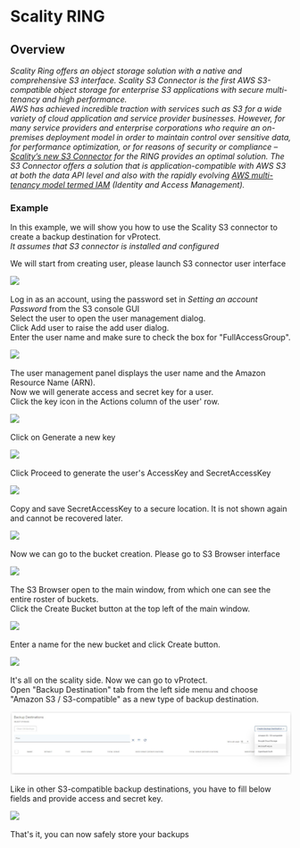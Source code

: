 # Scality RING

## Overview

_Scality Ring offers an object storage solution with a native and comprehensive S3 interface. Scality S3 Connector is the first AWS S3-compatible object storage for enterprise S3 applications with secure multi-tenancy and high performance.  
AWS has achieved incredible traction with services such as S3 for a wide variety of cloud application and service provider businesses. However, for many service providers and enterprise corporations who require an on-premises deployment model in order to maintain control over sensitive data, for performance optimization, or for reasons of security or compliance –_ [_Scality’s new S3 Connector_](https://www.scality.com/ring-s3-connector/) _for the RING provides an optimal solution. The S3 Connector offers a solution that is application-compatible with AWS S3 at both the data API level and also with the rapidly evolving_ [_AWS multi-tenancy model termed IAM_](https://aws.amazon.com/iam/?sc_channel=PS&sc_campaign=acquisition_US&sc_publisher=google&sc_medium=iam_b_test_q32016&sc_content=aws_iam_e&sc_detail=aws%20iam&sc_category=iam&sc_segment=105093067122&sc_matchtype=e&sc_country=US&s_kwcid=AL!4422!3!105093067122!e!!g!!aws%20iam&ef_id=V75hMAAAATJKuR0S:20160901212902:s) _\(Identity and Access Management\)._

### Example

In this example, we will show you how to use the Scality S3 connector to create a backup destination for vProtect.  
_It assumes that S3 connector is installed and configured_

We will start from creating user, please launch S3 connector user interface

![](../../../.gitbook/assets/object-storage-scality-s3-user.jpg)

Log in as an account, using the password set in _Setting an account Password_ from the S3 console GUI  
Select the user to open the user management dialog.  
Click Add user to raise the add user dialog.  
Enter the user name and make sure to check the box for "FullAccessGroup".

![](../../../.gitbook/assets/object-storage-scality-s3-user2.jpg)

The user management panel displays the user name and the Amazon Resource Name \(ARN\).  
Now we will generate access and secret key for a user.  
Click the key icon in the Actions column of the user' row.

![](../../../.gitbook/assets/object-storage-scality-s3-user3.jpg)

Click on Generate a new key

![](../../../.gitbook/assets/object-storage-scality-s3-user4.jpg)

Click Proceed to generate the user's AccessKey and SecretAccessKey

![](../../../.gitbook/assets/object-storage-scality-s3-user5.jpg)

Copy and save SecretAccessKey to a secure location. It is not shown again and cannot be recovered later.

![](../../../.gitbook/assets/object-storage-scality-s3-user6.jpg)

Now we can go to the bucket creation. Please go to S3 Browser interface

![](../../../.gitbook/assets/object-storage-scality-s3-dashboard.jpg)

The S3 Browser open to the main window, from which one can see the entire roster of buckets.  
Click the Create Bucket button at the top left of the main window.

![](../../../.gitbook/assets/object-storage-scality-s3-bucket.jpg)

Enter a name for the new bucket and click Create button.

![](../../../.gitbook/assets/object-storage-scality-s3-bucket2.jpg)

It's all on the scality side. Now we can go to vProtect.  
Open "Backup Destination" tab from the left side menu and choose "Amazon S3 / S3-compatible" as a new type of backup destination.

![](../../../.gitbook/assets/backup-destinations-object-storage%20%284%29%20%284%29%20%282%29%20%281%29%20%283%29.jpg)

Like in other S3-compatible backup destinations, you have to fill below fields and provide access and secret key.

![](../../../.gitbook/assets/backup-destinations-object-storage-scality.jpg)

That's it, you can now safely store your backups

